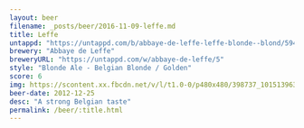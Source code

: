 ```yaml
---
layout: beer
filename: _posts/beer/2016-11-09-leffe.md
title: Leffe
untappd: "https://untappd.com/b/abbaye-de-leffe-leffe-blonde--blond/5940"
brewery: "Abbaye de Leffe"
breweryURL: "https://untappd.com/w/abbaye-de-leffe/5"
style: "Blonde Ale - Belgian Blonde / Golden"
score: 6
img: https://scontent.xx.fbcdn.net/v/l/t1.0-0/p480x480/398737_10151396305948745_940904591_n.jpg?oh=c4143556c1754dd1925d78f1596e7c18&oe=590A531C
beer-date: 2012-12-25
desc: "A strong Belgian taste"
permalink: /beer/:title.html
---
```


